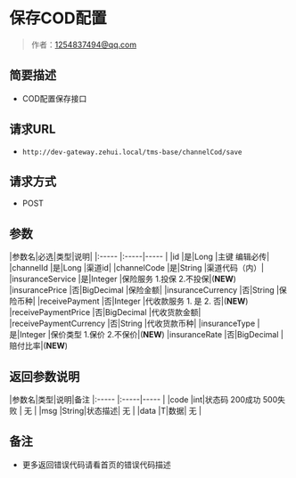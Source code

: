 # 保存COD配置

> 作者：1254837494@qq.com

## 简要描述

- COD配置保存接口

## 请求URL
- `http://dev-gateway.zehui.local/tms-base/channelCod/save`
  
## 请求方式
- POST

## 参数

|参数名|必选|类型|说明|
|:-----  |:-----|-----                  |
|id |是|Long   |主键 编辑必传|
|channelId |是|Long   |渠道id|
|channelCode |是|String   |渠道代码（内）|
|insuranceService |是|Integer    |保险服务 1.投保  2.不投保|(**NEW**)
|insurancePrice |否|BigDecimal    |保险金额|
|insuranceCurrency |否|String    |保险币种|
|receivePayment |否|Integer    |代收款服务  1. 是  2. 否|(**NEW**)
|receivePaymentPrice |否|BigDecimal    |代收货款金额|
|receivePaymentCurrency |否|String    |代收货款币种|
|insuranceType |是|Integer    |保价类型 1.保价  2.不保价|(**NEW**)
|insuranceRate |否|BigDecimal    |赔付比率|(**NEW**)


## 返回参数说明

|参数名|类型|说明|备注
|:-----  |:-----|-----                  |
|code  |int|状态码  200成功   500失败 |  无  |
|msg  |String|状态描述|        无   |
|data  |T|数据|     无  |

## 备注 

- 更多返回错误代码请看首页的错误代码描述